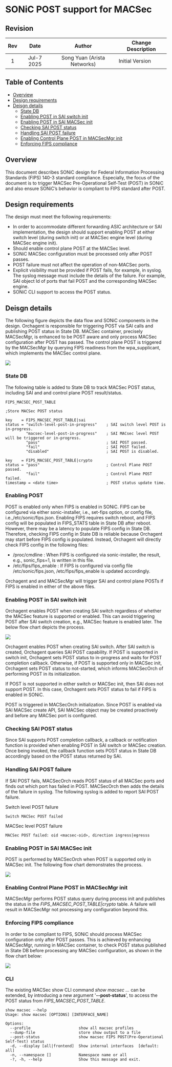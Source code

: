 # SONiC POST support for MACSec

## Revision
| Rev |     Date    |       Author       | Change Description |      
|:---:|:-----------:|:------------------:|--------------------|
| 1 | Jul-7 2025 | Song Yuan (Arista Networks) | Initial Version |

## Table of Contents
* [Overview](#Overview)
* [Design requirements](#Design-requirements)
* [Deisgn details](#Design-details)
  * [State DB](#State-DB)
  * [Enabling POST in SAI switch init](#Enabling-POST-in-SAI-switch-init)
  * [Enabling POST in SAI MACSec init](#Enabling-POST-in-SAI-MACSec-init)
  * [Checking SAI POST status](#Checking-SAI-POST-status)
  * [Handling SAI POST failure](#Handling-SAI-POST-failure)
  * [Enabling Control Plane POST in MACSecMgr init](#Enabling-Control-Plane-POST-in-MACSecMgr-init)
  * [Enforcing FIPS compliance](#Enforcing-FIPS-compliance)

## Overview

This document describes SONiC design for Federal Information Processing Standards (FIPS) 140-3 standard compliance. Especially, the focus of the document is to trigger MACSec Pre-Operational Self-Test (POST) in SONiC and also ensure SONiC’s behavior is compliant to FIPS standard after POST.

## Design requirements

The design must meet the following requirements:
- In order to accommodate different forwarding ASIC architecture or SAI implementation, the design should support enabling POST at either switch level (during switch init) or at MACSec engine level (during MACSec engine init).
- Should enable control plane POST at the MACSec level.
- SONiC MACSec configuration must be processed only after POST passes. 
- POST failure must not affect the operation of non-MACSec ports.
- Explicit visibility must be provided if POST fails, for example, in syslog. The syslog message must include the details of the failure. For example, SAI object Id of ports that fail POST and the corresponding MACSec engine.
- SONiC CLI support to access the POST status.

## Deisgn details

The following figure depicts the data flow and SONiC components in the design. Orchagent is responsible for triggering POST via SAI calls and publishing POST status in State DB. MACSec container, precisely MACSecMgr, is enhanced to be POST aware and only process MACSec configuration after POST has passed.
The control plane POST is triggered by the MACSecMgr by querying FIPS readiness from the wpa_supplicant, which implements the MACSec control plane.

![](images/fips-post-overview.png)

### State DB

The following table is added to State DB to track MACSec POST status, including SAI and and control plane POST result/status.
```
FIPS_MACSEC_POST_TABLE

;Store MACSec POST status

key    = FIPS_MACSEC_POST_TABLE|sai
status = "switch-level-post-in-progress"    ; SAI switch level POST is in-progress.
         "macsec-level-post-in-progress"    ; SAI MACsec level POST will be triggered or in-progress.
         "pass"                             ; SAI POST passed.
         "fail"                             ; SAI POST failed. 
         "disabled"                         ; SAI POST is disabled.

key    = FIPS_MACSEC_POST_TABLE|crypto
status = "pass"                             ; Control Plane POST passed.
         "fail"                             ; Control Plane POST failed. 
timestamp = <date time>                     ; POST status update time.
```

### Enabling POST

POST is enabled only when FIPS is enabled in SONiC. FIPS can be configured via either sonic-installer, i.e., set-fips option, or config file, i.e.,/etc/sonic/fips.json. Enabling FIPS requires switch reboot, and FIPS config will be populated in FIPS_STATS table in State DB after reboot. However, there may be a latency to populate FIPS config in State DB. Therefore, checking FIPS config in State DB is reliable because Orchagent may start before FIPS config is populated. Instead, Orchagent will directly check FIPS config in the following files:
- /proc/cmdline : When FIPS is configured via sonic-installer, the result, e.g., sonic_fips=1, is written in this file.
- /etc/fips/fips_enable : If FIPS is configured via config file /etc/sonic/fips.json, /etc/fips/fips_enable is updated accordingly.

Orchagent and and MACSecMgr will trigger SAI and control plane POSTs if FIPS is enabled in either of the above files.

### Enabling POST in SAI switch init

Orchagent enables POST when creating SAI switch regardless of whether the MACSec feature is supported or enabled. This can avoid triggering POST after SAI switch creation, e.g., MACSec feature is enabled later. The below flow chart depicts the process.

![](images/fips-post-switch-init.png)

Orchagent enables POST when creating SAI switch. After SAI switch is created, Orchagent queries SAI POST capability. If POST is supported in switch init, Orchagent sets POST status to in-progress and waits for POST completion callback. Otherwise, if POST is supported only in MACSec init, Orchagent sets POST status to not-started, which informs MACSecOrch of performing POST in its initialization.

If POST is not supported in either switch or MACSec init, then SAI does not support POST. In this case, Orchagent sets POST status to fail if FIPS is enabled in SONiC.

POST is triggered in MACSecOrch initialization. Since POST is enabled via SAI MACSec create API, SAI MACSec object may be created proactively and before any MACSec port is configured.

### Checking SAI POST status

Since SAI supports POST completion callback, a callback or notification function is provided when enabling POST in SAI switch or MACSec creation. Once being invoked, the callback function sets POST status in State DB accordingly based on the POST status returned by SAI.

### Handling SAI POST failure

If SAI POST fails,  MACSecOrch reads POST status of all MACSec ports and finds out which port has failed in POST.  MACSecOrch then adds the details of the failure in syslog. The following syslog is added to report SAI POST failure.

Switch level POST failure
```
Switch MACSec POST failed
```
MACSec level POST failure
```
MACSec POST failed: oid <macsec-oid>, direction ingress|egresss
```

### Enabling POST in SAI MACSec init

POST is performed by MACSecOrch when POST is supported only in MACSec init. The following flow chart demonstrates the process.

![](images/fips-post-macsec-init.png)

### Enabling Control Plane POST in MACSecMgr init

MACSecMgr performs POST status query during process init and publishes the status in the _FIPS_MACSEC_POST_TABLE|crypto_ table. A failure will result in MACSecMgr not processing any configuration beyond this.

### Enforcing FIPS compliance

In order to be compliant to FIPS, SONiC should process MACSec configuration only after POST passes. This is achieved by enhancing MACSecMgr, running in MACSec container, to check POST status published in State DB before processing any MACSec configuration, as shown in the flow chart below:

![](images/fips-post-compliance.png)

### CLI

The existing MACSec show CLI command _show macsec ..._ can be extended, by introducing a new argument '**--post-status**', to access the POST status from _FIPS_MACSEC_POST_TABLE_.
```
show macsec --help
Usage: show macsec [OPTIONS] [INTERFACE_NAME]

Options:
  --profile                     show all macsec profiles
  --dump-file                   store show output to a file
  --post-status                 show macsec FIPS POST(Pre-Operational Self-Test) status
  -d, --display [all|frontend]  Show internal interfaces  [default: all]
  -n, --namespace []            Namespace name or all
  -?, -h, --help                Show this message and exit.
```
